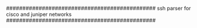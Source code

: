 ##############################################
ssh parser for cisco and juniper networks
##############################################


